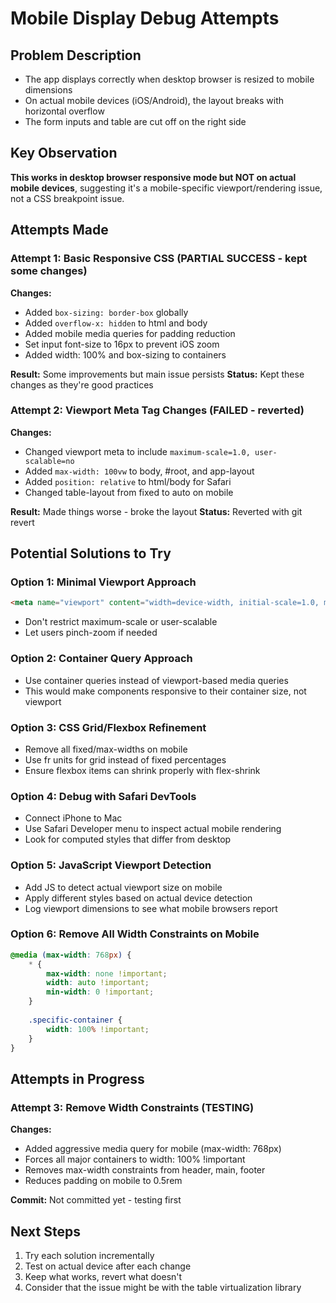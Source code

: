 # Mobile Display Debug Attempts

## Problem Description
- The app displays correctly when desktop browser is resized to mobile dimensions
- On actual mobile devices (iOS/Android), the layout breaks with horizontal overflow
- The form inputs and table are cut off on the right side

## Key Observation
**This works in desktop browser responsive mode but NOT on actual mobile devices**, suggesting it's a mobile-specific viewport/rendering issue, not a CSS breakpoint issue.

## Attempts Made

### Attempt 1: Basic Responsive CSS (PARTIAL SUCCESS - kept some changes)
**Changes:**
- Added `box-sizing: border-box` globally
- Added `overflow-x: hidden` to html and body
- Added mobile media queries for padding reduction
- Set input font-size to 16px to prevent iOS zoom
- Added width: 100% and box-sizing to containers

**Result:** Some improvements but main issue persists
**Status:** Kept these changes as they're good practices

### Attempt 2: Viewport Meta Tag Changes (FAILED - reverted)
**Changes:**
- Changed viewport meta to include `maximum-scale=1.0, user-scalable=no`
- Added `max-width: 100vw` to body, #root, and app-layout
- Added `position: relative` to html/body for Safari
- Changed table-layout from fixed to auto on mobile

**Result:** Made things worse - broke the layout
**Status:** Reverted with git revert

## Potential Solutions to Try

### Option 1: Minimal Viewport Approach
```html
<meta name="viewport" content="width=device-width, initial-scale=1.0, minimum-scale=1.0">
```
- Don't restrict maximum-scale or user-scalable
- Let users pinch-zoom if needed

### Option 2: Container Query Approach
- Use container queries instead of viewport-based media queries
- This would make components responsive to their container size, not viewport

### Option 3: CSS Grid/Flexbox Refinement
- Remove all fixed/max-widths on mobile
- Use fr units for grid instead of fixed percentages
- Ensure flexbox items can shrink properly with flex-shrink

### Option 4: Debug with Safari DevTools
- Connect iPhone to Mac
- Use Safari Developer menu to inspect actual mobile rendering
- Look for computed styles that differ from desktop

### Option 5: JavaScript Viewport Detection
- Add JS to detect actual viewport size on mobile
- Apply different styles based on actual device detection
- Log viewport dimensions to see what mobile browsers report

### Option 6: Remove All Width Constraints on Mobile
```css
@media (max-width: 768px) {
    * {
        max-width: none !important;
        width: auto !important;
        min-width: 0 !important;
    }
    
    .specific-container {
        width: 100% !important;
    }
}
```

## Attempts in Progress

### Attempt 3: Remove Width Constraints (TESTING)
**Changes:**
- Added aggressive media query for mobile (max-width: 768px)
- Forces all major containers to width: 100% !important
- Removes max-width constraints from header, main, footer
- Reduces padding on mobile to 0.5rem

**Commit:** Not committed yet - testing first

## Next Steps
1. Try each solution incrementally
2. Test on actual device after each change
3. Keep what works, revert what doesn't
4. Consider that the issue might be with the table virtualization library
